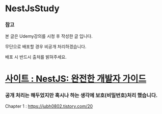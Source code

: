 # NestJsStudy

### 참고

본 글은 Udemy강의를 시청 후 작성한 글 입니다.

무단으로 배포할 경우 비공개 처리하겠습니다.

배포 시 반드시 출처를 밝혀주세요.

# [사이트 : NestJS: 완전한 개발자 가이드](https://www.udemy.com/course/nestjs-the-complete-developers-guide/)

### 공개 처리는 해두었지만 혹시나 하는 생각에 보호(비밀번호)처리 했습니다.

Chapter 1 : https://jubh0802.tistory.com/20

